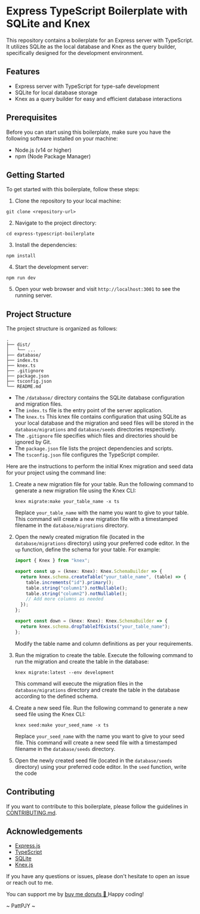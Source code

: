 # Express TypeScript Boilerplate with SQLite and Knex

This repository contains a boilerplate for an Express server with TypeScript. It utilizes SQLite as the local database and Knex as the query builder, specifically designed for the development environment.

## Features

- Express server with TypeScript for type-safe development
- SQLite for local database storage
- Knex as a query builder for easy and efficient database interactions

## Prerequisites

Before you can start using this boilerplate, make sure you have the following software installed on your machine:

- Node.js (v14 or higher)
- npm (Node Package Manager)

## Getting Started

To get started with this boilerplate, follow these steps:

1. Clone the repository to your local machine:

```
git clone <repository-url>
```

2. Navigate to the project directory:

```
cd express-typescript-boilerplate
```

3. Install the dependencies:

```
npm install
```

4. Start the development server:

```
npm run dev
```

5. Open your web browser and visit `http://localhost:3001` to see the running server.

## Project Structure

The project structure is organized as follows:

```
.
├── dist/
│   └── ...
├── database/
├── index.ts
├── knex.ts
├── .gitignore
├── package.json
├── tsconfig.json
└── README.md
```

- The `/database/` directory contains the SQLite database configuration and migration files.
- The `index.ts` file is the entry point of the server application.
- The `knex.ts` This knex file contains configuration that using SQLite as your local database and the migration and seed files will be stored in the `database/migrations` and `database/seeds` directories respectively.
- The `.gitignore` file specifies which files and directories should be ignored by Git.
- The `package.json` file lists the project dependencies and scripts.
- The `tsconfig.json` file configures the TypeScript compiler.

Here are the instructions to perform the initial Knex migration and seed data for your project using the command line:

1. Create a new migration file for your table. Run the following command to generate a new migration file using the Knex CLI:

   ```
   knex migrate:make your_table_name -x ts
   ```

   Replace `your_table_name` with the name you want to give to your table. This command will create a new migration file with a timestamped filename in the `database/migrations` directory.

2. Open the newly created migration file (located in the `database/migrations` directory) using your preferred code editor. In the `up` function, define the schema for your table. For example:

   ```typescript
   import { Knex } from "knex";

   export const up = (knex: Knex): Knex.SchemaBuilder => {
     return knex.schema.createTable("your_table_name", (table) => {
       table.increments("id").primary();
       table.string("column1").notNullable();
       table.string("column2").notNullable();
       // Add more columns as needed
     });
   };

   export const down = (knex: Knex): Knex.SchemaBuilder => {
     return knex.schema.dropTableIfExists("your_table_name");
   };
   ```

   Modify the table name and column definitions as per your requirements.

3. Run the migration to create the table. Execute the following command to run the migration and create the table in the database:

   ```
   knex migrate:latest --env development
   ```

   This command will execute the migration files in the `database/migrations` directory and create the table in the database according to the defined schema.

4. Create a new seed file. Run the following command to generate a new seed file using the Knex CLI:

   ```
   knex seed:make your_seed_name -x ts
   ```

   Replace `your_seed_name` with the name you want to give to your seed file. This command will create a new seed file with a timestamped filename in the `database/seeds` directory.

5. Open the newly created seed file (located in the `database/seeds` directory) using your preferred code editor. In the `seed` function, write the code

## Contributing

If you want to contribute to this boilerplate, please follow the guidelines in [CONTRIBUTING.md](link-to-contributing-file).

## Acknowledgements

- [Express.js](https://expressjs.com)
- [TypeScript](https://www.typescriptlang.org)
- [SQLite](https://www.sqlite.org)
- [Knex.js](http://knexjs.org)

If you have any questions or issues, please don't hesitate to open an issue or reach out to me.

You can support me by [buy me donuts 🍩 ](https://bmc.link/pattsookmark)
Happy coding!

 ~ PattPJY ~


